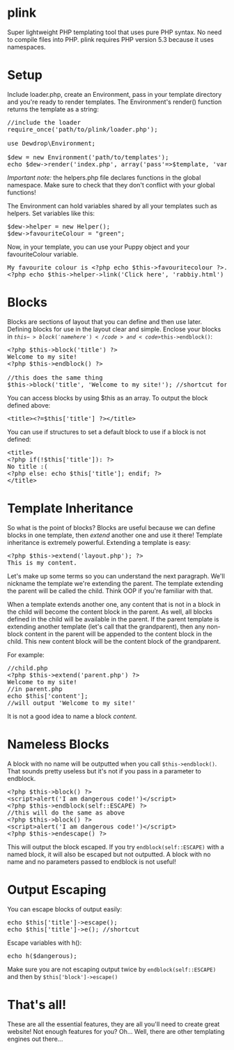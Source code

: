 plink
=====

Super lightweight PHP templating tool that uses pure PHP syntax.
No need to compile files into PHP.
plink requires PHP version 5.3 because it uses namespaces.

Setup
=====

Include loader.php, create an Environment, pass in your template directory and you're ready to render templates.
The Environment's render() function returns the template as a string:

<pre class="brush: php">
//include the loader
require_once('path/to/plink/loader.php');

use Dewdrop\Environment;

$dew = new Environment('path/to/templates');
echo $dew->render('index.php', array('pass'=>$template, 'variables'=>$here));
</pre>

*Important note:* the helpers.php file declares functions in the global namespace.
Make sure to check that they don't conflict with your global functions!

The Environment can hold variables shared by all your templates such as helpers.  Set variables like this: 
<pre class="brush: php">
$dew->helper = new Helper();
$dew->favouriteColour = "green";
</pre>

Now, in your template, you can use your Puppy object and your favouriteColour variable.

<pre class="brush: php">
My favourite colour is &lt;?php echo $this->favouritecolour ?>.
&lt;?php echo $this->helper->link('Click here', 'rabbiy.html') ?> to see my pet rabbit!
</pre>

Blocks
====

Blocks are sections of layout that you can define and then use later.
Defining blocks for use in the layout clear and simple.
Enclose your blocks in <code>$this->block('name here')</code> and <code>$this->endblock()</code>: 
<pre class="brush: php">
&lt;?php $this->block('title') ?>
Welcome to my site!
&lt;?php $this->endblock() ?>

//this does the same thing
$this->block('title', 'Welcome to my site!'); //shortcut for small blocks
</pre>

You can access blocks by using $this as an array.  To output the block defined above: 

<pre class="brush: php">
&lt;title>&lt;?=$this['title'] ?>&lt;/title>
</pre>

You can use if structures to set a default block to use if a block is not defined: 

<pre class="brush: php">
&lt;title>
&lt;?php if(!$this['title']): ?>
No title :(
&lt;?php else: echo $this['title']; endif; ?>
&lt;/title>
</pre>

Template Inheritance
====

So what is the point of blocks?  Blocks are useful because we can define blocks in one template, 
then <em>extend</em> another one and use it there!
Template inheritance is extremely powerful.  Extending a template is easy: 

<pre class="brush: php">
&lt;?php $this->extend('layout.php'); ?>
This is my content.
</pre>

Let's make up some terms so you can understand the next paragraph.
We'll nickname the template we're extending the parent.
The template extending the parent will be called the child.  Think OOP if you're familiar with that.

When a template extends another one, any content that is not in a block in the child will become the content block in the parent.
As well, all blocks defined in the child will be available in the parent.
If the parent template is extending another template (let's call that the grandparent), then any non-block content in the parent will be appended to the
content block in the child.  This new content block will be the content block of the grandparent.

For example: 

<pre class="brush: php">
//child.php
&lt;?php $this->extend('parent.php') ?>
Welcome to my site!
//in parent.php
echo $this['content'];
//will output 'Welcome to my site!'
</pre>

It is not a good idea to name a block <em>content</em>.

Nameless Blocks
====

A block with no name will be outputted when you call <code>$this->endblock()</code>.
That sounds pretty useless but it's not if you pass in a parameter to endblock.

<pre class="brush: php">
&lt;?php $this->block() ?>
&lt;script>alert('I am dangerous code!')&lt;/script>
&lt;?php $this->endblock(self::ESCAPE) ?>
//this will do the same as above
&lt;?php $this->block() ?>
&lt;script>alert('I am dangerous code!')&lt;/script>
&lt;?php $this->endescape() ?>
</pre>

This will output the block escaped.  If you try <code>endblock(self::ESCAPE)</code> with a named block,
it will also be escaped but not outputted.
A block with no name and no parameters passed to endblock is not useful!

Output Escaping
====
You can escape blocks of output easily: 

<pre class="brush: php">
echo $this['title']->escape();
echo $this['title']->e(); //shortcut
</pre>

Escape variables with h(): 

<pre class="brush: php">
echo h($dangerous);
</pre>

Make sure you are not escaping output twice by <code>endblock(self::ESCAPE)</code> and then by <code>$this['block']->escape()</code>

That's all!
====

These are all the essential features, they are all you'll need to create great website!
Not enough features for you?  Oh...  Well, there are other templating engines out there...